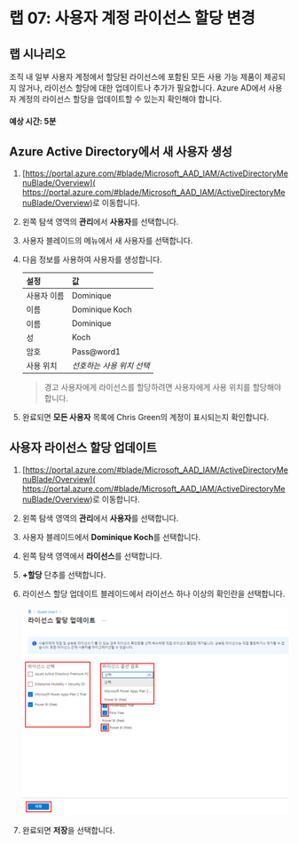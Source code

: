 ﻿---
lab:
    title: '07 - 사용자 계정 라이선스 할당 변경'
    learning path: '01'
    module: '모듈 02 - ID 생성, 구성 및 관리'
---

# 랩 07: 사용자 계정 라이선스 할당 변경

## 랩 시나리오

조직 내 일부 사용자 계정에서 할당된 라이선스에 포함된 모든 사용 가능 제품이 제공되지 않거나, 라이선스 할당에 대한 업데이트나 추가가 필요합니다. Azure AD에서 사용자 계정의 라이선스 할당을 업데이트할 수 있는지 확인해야 합니다.

#### 예상 시간: 5분

## Azure Active Directory에서 새 사용자 생성

1. [https://portal.azure.com/#blade/Microsoft_AAD_IAM/ActiveDirectoryMenuBlade/Overview]( https://portal.azure.com/#blade/Microsoft_AAD_IAM/ActiveDirectoryMenuBlade/Overview)로 이동합니다.

1. 왼쪽 탐색 영역의 **관리**에서 **사용자**를 선택합니다.

1. 사용자 블레이드의 메뉴에서 새 사용자를 선택합니다.

1. 다음 정보를 사용하여 사용자를 생성합니다.

    | **설정**| **값**|
    | :--- | :--- |
    | 사용자 이름| Dominique|
    | 이름| Dominique Koch|
    | 이름| Dominique|
    | 성| Koch|
    | 암호| Pass@word1|
    | 사용 위치| *선호하는 사용 위치 선택*|

    >경고
    >사용자에게 라이선스를 할당하려면 사용자에게 사용 위치를 할당해야 합니다.

1. 완료되면 **모든 사용자** 목록에 Chris Green의 계정이 표시되는지 확인합니다.

## 사용자 라이선스 할당 업데이트

1. [https://portal.azure.com/#blade/Microsoft_AAD_IAM/ActiveDirectoryMenuBlade/Overview]( https://portal.azure.com/#blade/Microsoft_AAD_IAM/ActiveDirectoryMenuBlade/Overview)로 이동합니다.

1. 왼쪽 탐색 영역의 **관리**에서 **사용자**를 선택합니다.

1. 사용자 블레이드에서 **Dominique Koch**를 선택합니다.

1. 왼쪽 탐색 영역에서 **라이선스**를 선택합니다.

1. **+할당** 단추를 선택합니다. 

1. 라이선스 할당 업데이트 블레이드에서 라이선스 하나 이상의 확인란을 선택합니다.

    ![라이선스 할당 업데이트 페이지와 강조 표시된 라이선스 옵션을 보여주는 화면 이미지](./media/lp1-mod2-assign-user-license-options.png)

1. 완료되면 **저장**을 선택합니다.
